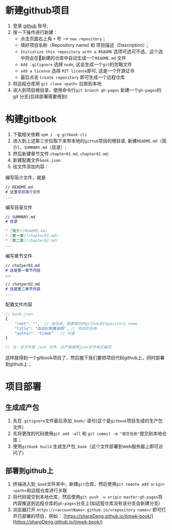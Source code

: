 
# 新建github项目

1. 登录 [github](https://github.com) 账号;
2. 按一下操作进行新建：
    * 点击页面右上角 `+` 号 --> `new repository`；
    * 填好项目名称（Repository name) 和 项目描述（Description）；
    * `Initialize this repository with a README` 选项可选可不选，这个选中则会在新建的仓库中自动生成一个`README.md` 文件
    * `Add .gitignore` 选择 `node`, 这会生成一个`git`的忽略文件
    * `add a license` 选择 `MIT license`即可, 这是一个开源证书
    * 最后点击 `Create repository` 即可生成一个远程仓库
3. 将远程仓库用 `git clone <path>` 拉取到本地
4. 进入到项目根目录，使用命令行`git branch gh-pages` 新建一个`gh-pages`的 git 分支(后续部署需要用到)

# 构建gitbook

1. 下载相关依赖 `npm i -g gitbook-cli`
2. 进入到上述第三步拉取下来带本地的`github`项目的根目录, 新建`README.md`（简介）、`SUMMARY.md`（目录）;
3. 然后新建章节文件 `chapter01.md`, `chapter02.md`;
4. 新建配置文件`book.json`
5. 给文件添加内容：

编写简介文件，就是

```markdown
// README.md
# 这里项目简介文件
...
```

编写目录文件

```markdown
// SUMMARY.md
# 目录

* [简介](README.md)
* [第一章](chapter01.md)
* [第二章](chapter02.md)
...
```

编写章节文件

```markdown
// chatper01.md
# 这是第一章节内容
。。。

// chatper02.md
# 这是第二章节内容
...
```

配置文件内容

```javascript
// book.json
{
    "root": "",  // 根目录，需要填你的github的repository name
    "title": "自动化构建说明", // 项目的名称
    "author": "timwk"   // 作者
}

// 注：该文件是 json 文件，应严格按照json文件格式编写
```

这样就得到一个gitbook项目了，然后接下我们要把项目代码github上，同时部署到github上；

# 项目部署

## 生成成产包

1. 先在`.gitignore`文件最后添加`_book/` 语句(这个是`gitbook`项目生成的生产包文件)
1. 先将更改的代码使用`git add -all` 和 `git commit -m "提交信息"`提交到本地仓库；
1. 使用`gitbook build` 生成生产包`_book`（这个文件部署到web服务器上即可访问了）

## 部署到github上

1. 终端进入到`_book`文件夹中，新建`git`仓库，然后使用`git remote add origin <path>`和远程仓库进行关联
2. 将代码提交到本地仓库，然后使用`git push -u origin master:gh-pages`将内容推送到远程仓库的`gh-pages`分支上(如远程仓库没有该分支会新建分支)
3. 浏览器打开 `https://<accountName>.github.io/<repository name>/` 即可打开已部署的项目，例如： [https://sharpDeng.github.io/timwk-book/](https://sharpDeng.github.io/timwk-book/)
